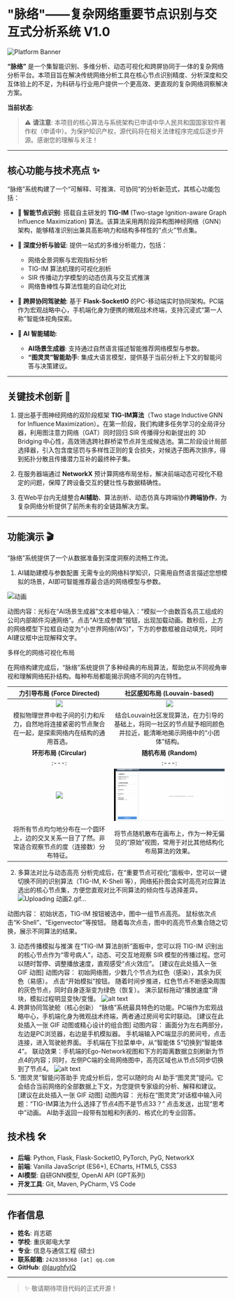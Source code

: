 # "脉络"——复杂网络重要节点识别与交互式分析系统 V1.0

![Platform Banner](URL_TO_YOUR_BANNER_IMAGE) <!-- 您可以在这里放一张项目截图的URL -->

**“脉络”** 是一个集智能识别、多维分析、动态可视化和跨屏协同于一体的复杂网络分析平台。本项目旨在解决传统网络分析工具在核心节点识别精度、分析深度和交互体验上的不足，为科研与行业用户提供一个更高效、更直观的复杂网络洞察解决方案。

**当前状态**: 
> ⚠️ **请注意**: 本项目的核心算法与系统架构已申请中华人民共和国国家软件著作权（申请中）。为保护知识产权，源代码将在相关法律程序完成后逐步开源。感谢您的理解与关注！

---

## 核心功能与技术亮点 ✨

“脉络”系统构建了一个“可解释、可推演、可协同”的分析新范式，其核心功能包括：

-   **🧠 智能节点识别**: 搭载自主研发的 **TIG-IM** (Two-stage Ignition-aware Graph Influence Maximization) 算法。该算法采用两阶段异构图神经网络（GNN）架构，能够精准识别出兼具高影响力和结构多样性的“点火”节点集。

-   **🔬 深度分析与验证**: 提供一站式的多维分析能力，包括：
    -   网络全景洞察与宏观指标分析
    -   TIG-IM 算法机理的可视化剖析
    -   SIR 传播动力学模型的动态仿真与交互式推演
    -   网络鲁棒性与算法性能的自动化对比

-   **📱 跨屏协同驾驶舱**: 基于 **Flask-SocketIO** 的PC-移动端实时协同架构。PC端作为宏观战略中心，手机端化身为便携的微观战术终端，支持沉浸式“第一人称”智能体视角探索。

-   **🤖 AI 智能辅助**: 
    -   **AI场景生成器**: 支持通过自然语言描述智能推荐网络模型与参数。
    -   **“图灵灵”智能助手**: 集成大语言模型，提供基于当前分析上下文的智能问答与决策建议。

---

## 关键技术创新 🚀

1.  提出基于图神经网络的双阶段框架 **TIG-IM算法**（Two stage Inductive GNN for Influence Maximization）。在第一阶段，我们构建多任务学习的全局评分器，利用图注意力网络（GAT）同时回归 SIR 传播得分和新提出的 3D Bridging 中心性，高效筛选跨社群桥梁节点并生成候选池。第二阶段设计局部选择器，引入包含度惩罚与多样性正则的复合损失，对候选子图再次排序，得到拓扑分散且传播潜力互补的最终种子集。

2.  在服务器端通过 **NetworkX** 预计算网络布局坐标，解决前端动态可视化不稳定的问题，保障了跨设备交互的健壮性与数据精确性。

3. 在Web平台内无缝整合**AI辅助**、算法剖析、动态仿真与跨端协作**跨端协作**，为复杂网络分析提供了前所未有的全链路解决方案。

---

## 功能演示 🎬
“脉络”系统提供了一个从数据准备到深度洞察的流畅工作流。
1. AI辅助建模与参数配置
无需专业的网络科学知识，只需用自然语言描述您想模拟的场景，AI即可智能推荐最合适的网络模型与参数。

![动画](https://github.com/user-attachments/assets/3bbeb61b-d113-4570-aced-97843b26bae2)

动图内容：光标在“AI场景生成器”文本框中输入：“模拟一个由数百名员工组成的公司内部邮件沟通网络”。点击“AI生成参数”按钮，出现加载动画。数秒后，上方的网络模型下拉框自动变为“小世界网络(WS)”，下方的参数框被自动填充，同时AI建议框中出现解释文字。

多样化的网络可视化布局

在网络构建完成后，“脉络”系统提供了多种经典的布局算法，帮助您从不同视角审视和理解网络拓扑结构。每种布局都能揭示网络不同的内在特性。

| **力引导布局 (Force Directed)** | **社区感知布局 (Louvain-based)** |
| :---: | :---: |
| <img src="动画2.gif" width="500" /> | <img src="动画3.gif" width="500" /> |
| 模拟物理世界中粒子间的引力和斥力，自然地将连接紧密的节点聚合在一起，是探索网络内在结构的通用首选。 | 结合Louvain社区发现算法，在力引导的基础上，将同一社区的节点赋予相同颜色并拉近，能清晰地揭示网络中的“小团体”结构。 |
| **环形布局 (Circular)** | **随机布局 (Random)** |
| :---: | :---: |
| <img src="动画4.gif" width="500" /> | <img src="动画5.gif" width="500" /> |
| 将所有节点均匀地分布在一个圆环上，边的交叉关系一目了了然。非常适合观察节点的度（连接数）分布特征。 | 将节点随机散布在画布上，作为一种无偏见的“原始”视图，常用于对比其他结构化布局算法的效果。 |

2. 多算法对比与动态高亮
分析完成后，在“重要节点可视化”面板中，您可以一键切换不同的识别算法（TIG-IM, K-Shell 等），网络拓扑图会实时高亮对应算法选出的核心节点集，方便您直观对比不同算法的倾向性与选择差异。
![Uploading 动画2.gif…]()

动图内容：
初始状态，TIG-IM 按钮被选中，图中一组节点高亮。
鼠标依次点击“K-Shell”、“Eigenvector”等按钮。
随着每次点击，图中的高亮节点集合随之切换，展示不同算法的结果。

3. 动态传播模拟与推演
在“TIG-IM 算法剖析”面板中，您可以将 TIG-IM 识别出的核心节点作为“零号病人”，动态、可交互地观察 SIR 模型的传播过程。您可以随时暂停、调整播放速度，直观感受“点火效应”。
[建议在此处插入一张 GIF 动图]
动图内容：
初始网络图，少数几个节点为红色（感染），其余为灰色（易感）。
点击“开始模拟”按钮。
随着时间步推进，红色节点不断感染周围的灰色节点，同时自身逐渐变为绿色（恢复）。
演示鼠标拖动“播放速度”滑块，模拟过程明显变快/变慢。
![alt text](URL_TO_SIR_SIMULATION_DEMO_GIF)
4. 跨屏协同驾驶舱（核心创新）
“脉络”系统最具特色的功能。PC端作为宏观战略中心，手机端化身为微观战术终端，两者通过房间号实时联动。
[建议在此处插入一张 GIF 动图或精心设计的组合图]
动图内容：
画面分为左右两部分，左边是PC浏览器，右边是手机模拟器。
手机端输入PC端显示的房间号，点击连接，进入驾驶舱界面。
手机端在下拉菜单中，从“智能体 5”切换到“智能体 4”。
联动效果：手机端的Ego-Network视图和下方的距离数据立刻刷新为节点4的内容；同时，左侧PC端的全局网络图中，高亮区域也从节点5同步切换到了节点4。
![alt text](URL_TO_CROSS_SCREEN_SYNC_DEMO_GIF)
5. “图灵灵”智能问答助手
完成分析后，您可以随时向 AI 助手“图灵灵”提问。它会结合当前网络的全部数据上下文，为您提供专家级的分析、解释和建议。
[建议在此处插入一张 GIF 动图]
动图内容：
光标在“图灵灵”对话框中输入问题：“TIG-IM算法为什么选择了节点4而不是节点33？”
点击发送，出现“思考中”动画。
AI助手返回一段带有加粗和列表的、格式化的专业回答。

## 技术栈 🛠️

-   **后端**: Python, Flask, Flask-SocketIO, PyTorch, PyG, NetworkX
-   **前端**: Vanilla JavaScript (ES6+), ECharts, HTML5, CSS3
-   **AI模型**: 自研GNN模型, OpenAI API (GPT系列)
-   **开发工具**: Git, Maven, PyCharm, VS Code

---

## 作者信息

-   **姓名**: 肖志砺
-   **学校**: 重庆邮电大学
-   **专业**: 信息与通信工程 (硕士)
-   **联系邮箱**: `2428389368 [at] qq.com`
-   **GitHub**: [@laughfyIQ](https://github.com/laughfyIQ)

---

> ✨ 敬请期待项目代码的正式开源！
